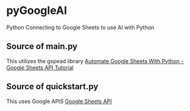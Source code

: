 # pyGoogleAI
Python Connecting to Google Sheets to use AI with Python

## Source of main.py
This utilizes the gspead library
[Automate Google Sheets With Python - Google Sheets API Tutorial](https://youtu.be/zCEJurLGFRk?si=JcIbfCK9ll0SGzQ6)

## Source of quickstart.py
This uses Google APIS
[Google Sheets API](https://developers.google.com/workspace/sheets/api/quickstart/python)

